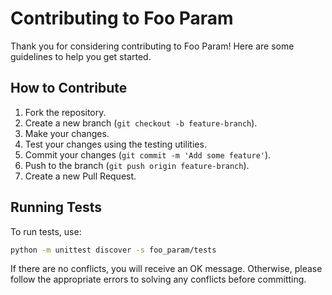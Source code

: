 
# Contributing to Foo Param

Thank you for considering contributing to Foo Param! Here are some guidelines to help you get started.

## How to Contribute

1. Fork the repository.
2. Create a new branch (`git checkout -b feature-branch`).
3. Make your changes.
4. Test your changes using the testing utilities.
5. Commit your changes (`git commit -m 'Add some feature'`).
6. Push to the branch (`git push origin feature-branch`).
7. Create a new Pull Request.

## Running Tests

To run tests, use:

```sh
python -m unittest discover -s foo_param/tests
```

If there are no conflicts, you will receive an OK message. Otherwise, please follow the appropriate errors to solving any conflicts before committing.
